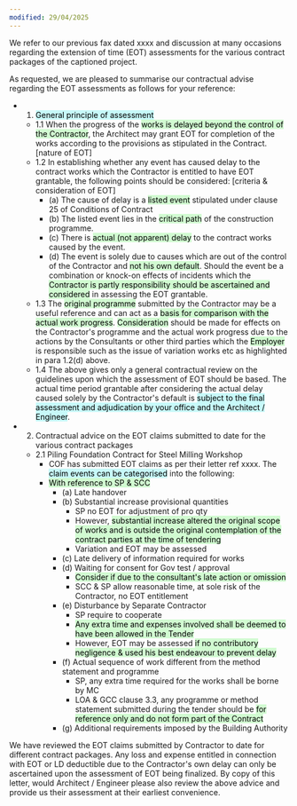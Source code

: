 ```yaml
---
modified: 29/04/2025
---
```

We refer to our previous fax dated xxxx and discussion at many occasions regarding the extension of time (EOT) assessments for the various contract packages of the captioned project.

As requested, we are pleased to summarise our contractual advise regarding the EOT assessments as follows for your reference:

- 1. <mark style="background: #ABF7F7A6;">General principle of assessment</mark>
	- 1.1 When the progress of the <mark style="background: #BBFABBA6;">works is delayed beyond the control of the Contractor</mark>, the Architect may grant EOT for completion of the works according to the provisions as stipulated in the Contract. [nature of EOT]
	- 1.2 In establishing whether any event has caused delay to the contract works which the Contractor is entitled to have EOT grantable, the following points should be considered: [criteria & consideration of EOT]
		- (a) The cause of delay is a <mark style="background: #BBFABBA6;">listed event</mark> stipulated under clause 25 of Conditions of Contract
		- (b) The listed event lies in the <mark style="background: #BBFABBA6;">critical path</mark> of the construction programme.
		- (c) There is <mark style="background: #BBFABBA6;">actual (not apparent) delay</mark> to the contract works caused by the event. 
		- (d) The event is solely due to causes which are out of the control of the Contractor and <mark style="background: #BBFABBA6;">not his own default</mark>. Should the event be a combination or knock-on effects of incidents which the <mark style="background: #BBFABBA6;">Contractor is partly responsibility should be ascertained and considered</mark> in assessing the EOT grantable.
	- 1.3 The <mark style="background: #BBFABBA6;">original programme</mark> submitted by the Contractor may be a useful reference and can act as a <mark style="background: #BBFABBA6;">basis for comparison with the actual work progress</mark>. <mark style="background: #BBFABBA6;">Consideration</mark> should be made for effects on the Contractor's programme and the actual work progress due to the actions by the Consultants or other third parties which the <mark style="background: #BBFABBA6;">Employer</mark> is responsible such as the issue of variation works etc as highlighted in para 1.2(d) above.
	- 1.4 The above gives only a general contractual review on the guidelines upon which the assessment of EOT should be based. The actual time period grantable after considering the actual delay caused solely by the Contractor's default is <mark style="background: #ABF7F7A6;">subject to the final assessment and adjudication by your office and the Architect / Engineer</mark>.
- 2. Contractual advice on the EOT claims submitted to date for the various contract packages
	- 2.1 Piling Foundation Contract for Steel Milling Workshop
		- COF has submitted EOT claims as per their letter ref xxxx. The <mark style="background: #ABF7F7A6;">claim events can be categorised</mark> into the following:
		- <mark style="background: #BBFABBA6;">With reference to SP & SCC</mark>
			- (a) Late handover
			- (b) Substantial increase provisional quantities
				- SP no EOT for adjustment of pro qty
				- However, <mark style="background: #BBFABBA6;">substantial increase altered the original scope of works and is outside the original contemplation of the contract parties at the time of tendering</mark>
				- Variation and EOT may be assessed
			- (c) Late delivery of information required for works
			- (d) Waiting for consent for Gov test / approval
				- <mark style="background: #BBFABBA6;">Consider if due to the consultant's late action or omission</mark>
				- SCC & SP allow reasonable time, at sole risk of the Contractor, no EOT entitlement
			- (e) Disturbance by Separate Contractor
				- SP require to cooperate
				- <mark style="background: #BBFABBA6;">Any extra time and expenses involved shall be deemed to have been allowed in the Tender</mark>
				- However, EOT may be assessed <mark style="background: #BBFABBA6;">if no contributory negligence & used his best endeavour to prevent delay</mark>
			- (f) Actual sequence of work different from the method statement and programme
				- SP, any extra time required for the works shall be borne by MC
				- LOA & GCC clause 3.3, any programme or method statement submitted during the tender should be <mark style="background: #BBFABBA6;">for reference only and do not form part of the Contract</mark>
			- (g) Additional requirements imposed by the Building Authority

We have reviewed the EOT claims submitted by Contractor to date for different contract packages. Any loss and expense entitled in connection with EOT or LD deductible due to the Contractor's own delay can only be ascertained upon the assessment of EOT being finalized. By copy of this letter, would Architect / Engineer please also review the above advice and provide us their assessment at their earliest convenience. 